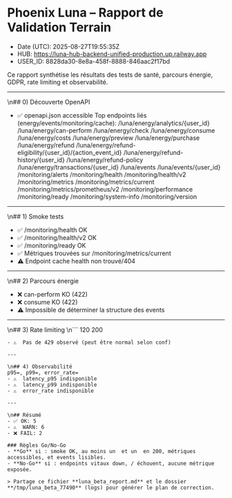 # Phoenix Luna – Rapport de Validation Terrain

- Date (UTC): 2025-08-27T19:55:35Z
- HUB: https://luna-hub-backend-unified-production.up.railway.app
- USER_ID: 8828da30-8e8a-458f-8888-846aac2f17bd

Ce rapport synthétise les résultats des tests de santé, parcours énergie, GDPR, rate limiting et observabilité.

---

\n## 0) Découverte OpenAPI
- ✅ openapi.json accessible
Top endpoints liés (energy/events/monitoring/cache):
/luna/energy/analytics/{user_id}
/luna/energy/can-perform
/luna/energy/check
/luna/energy/consume
/luna/energy/costs
/luna/energy/preview
/luna/energy/purchase
/luna/energy/refund
/luna/energy/refund-eligibility/{user_id}/{action_event_id}
/luna/energy/refund-history/{user_id}
/luna/energy/refund-policy
/luna/energy/transactions/{user_id}
/luna/events
/luna/events/{user_id}
/monitoring/alerts
/monitoring/health
/monitoring/health/v2
/monitoring/metrics
/monitoring/metrics/current
/monitoring/metrics/prometheus/v2
/monitoring/performance
/monitoring/ready
/monitoring/system-info
/monitoring/version

---

\n## 1) Smoke tests
- ✅ /monitoring/health OK
- ✅ /monitoring/health/v2 OK
- ✅ /monitoring/ready OK
- ✅ Métriques trouvées sur /monitoring/metrics/current
- ⚠️  Endpoint cache health non trouvé/404

---

\n## 2) Parcours énergie
- ❌ can-perform KO (422)
- ❌ consume KO (422)
- ⚠️  Impossible de déterminer la structure des events

---

\n## 3) Rate limiting
\n```
 120 200
```
- ⚠️  Pas de 429 observé (peut être normal selon conf)

---

\n## 4) Observabilité
p95=, p99=, error_rate=
- ⚠️  latency_p95 indisponible
- ⚠️  latency_p99 indisponible
- ⚠️  error_rate indisponible

---

\n## Résumé
- ✅ OK: 5
- ⚠️  WARN: 6
- ❌ FAIL: 2

### Règles Go/No-Go
- **Go** si : smoke OK, au moins un  et un  en 200, métriques accessibles, et events lisibles.
- **No-Go** si : endpoints vitaux down, / échouent, aucune métrique exposée.

> Partage ce fichier **luna_beta_report.md** et le dossier **/tmp/luna_beta_77490** (logs) pour générer le plan de correction.
